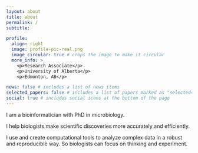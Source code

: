 ```yaml
---
layout: about
title: about
permalink: /
subtitle: 

profile:
  align: right
  image: profile-pic-real.png
  image_circular: true # crops the image to make it circular
  more_info: >
    <p>Research Associate</p>
    <p>University of Alberta</p>
    <p>Edmonton, AB</p>

news: false # includes a list of news items
selected_papers: false # includes a list of papers marked as "selected={true}"
social: true # includes social icons at the bottom of the page
---
```


I am a bioinformatician with PhD in microbiology. 

I help biologists make scientific discoveries more accurately and efficiently. 

I use and create computational tools to analyze complex data in a robust and reproducible way. So biologists can focus on thinking and experiment. 


